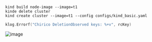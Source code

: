 ```

kind build node-image --image=t1
kinde delete cluster
kind create cluster --image=t1 --config configs/kind_basic.yaml
```

```go
klog.Errorf("Chirico DeletionObserved keys: %+v", rcKey)

```
![image](https://user-images.githubusercontent.com/755710/103427389-bfc91e00-4b8e-11eb-8e52-f9c8f5c755b7.png)

